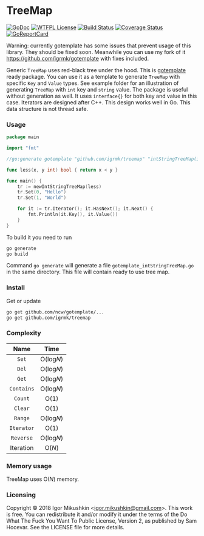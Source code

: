 TreeMap
=======

[![GoDoc](https://godoc.org/github.com/igrmk/treemap?status.svg)](https://godoc.org/github.com/igrmk/treemap)
[![WTFPL License](https://img.shields.io/badge/license-wtfpl-blue.svg)](http://www.wtfpl.net/about/)
[![Build Status](https://travis-ci.org/igrmk/treemap.svg?branch=master)](https://travis-ci.org/igrmk/treemap)
[![Coverage Status](https://coveralls.io/repos/igrmk/treemap/badge.svg?branch=master)](https://coveralls.io/r/igrmk/treemap?branch=master)
[![GoReportCard](http://goreportcard.com/badge/igrmk/treemap)](http://goreportcard.com/report/igrmk/treemap)

Warning: currently gotemplate has some issues that prevent usage of this library. They should be fixed soon.
Meanwhile you can use my fork of it https://github.com/igrmk/gotemplate with fixes included.

Generic `TreeMap` uses red-black tree under the hood.
This is [gotemplate](https://github.com/ncw/gotemplate) ready package.
You can use it as a template to generate `TreeMap` with specific `Key` and `Value` types.
See example folder for an illustration of generating `TreeMap` with `int` key and `string` value.
The package is useful without generation as well.
It uses `interface{}` for both key and value in this case.
Iterators are designed after C++. This design works well in Go.
This data structure is not thread safe.

### Usage

```go
package main

import "fmt"

//go:generate gotemplate "github.com/igrmk/treemap" "intStringTreeMap(int, string)"

func less(x, y int) bool { return x < y }

func main() {
	tr := newIntStringTreeMap(less)
	tr.Set(0, "Hello")
	tr.Set(1, "World")

	for it := tr.Iterator(); it.HasNext(); it.Next() {
		fmt.Println(it.Key(), it.Value())
	}
}
```

To build it you need to run

```bash
go generate
go build
```

Command `go generate` will generate a file `gotemplate_intStringTreeMap.go` in the same directory.
This file will contain ready to use tree map.

### Install

Get or update

```bash
go get github.com/ncw/gotemplate/...
go get github.com/igrmk/treemap
```

### Complexity

| Name        | Time      |
|:-----------:|:---------:|
| `Set`       | O(log*N*) |
| `Del`       | O(log*N*) |
| `Get`       | O(log*N*) |
| `Contains`  | O(log*N*) |
| `Count`     | O(1)      |
| `Clear`     | O(1)      |
| `Range`     | O(log*N*) |
| `Iterator`  | O(1)      |
| `Reverse`   | O(log*N*) |
| Iteration   | O(*N*)    |

### Memory usage

TreeMap uses O(*N*) memory.

### Licensing

Copyright &copy; 2018 Igor Mikushkin &lt;igor.mikushkin@gmail.com&gt;.
This work is free. You can redistribute it and/or modify it under the
terms of the Do What The Fuck You Want To Public License, Version 2,
as published by Sam Hocevar. See the LICENSE file for more details.
